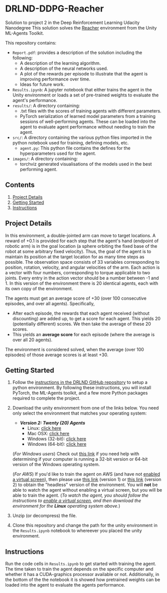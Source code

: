# DRLND-DDPG-Reacher
Solution to project 2 in the Deep Reinforcement Learning Udacity Nanodegree
This solution solves the [Reacher](https://github.com/Unity-Technologies/ml-agents/blob/master/docs/Learning-Environment-Examples.md#reacher) environment from the Unity ML-Agents Toolkit.

This repository contains:

- `Report.pdf`: provides a description of the solution including the following:
	- A description of the learning algorithm.
	- A description of the neural networks used.
	- A plot of the rewards per episode to illustrate that the agent is improving performance over time.
	- Ideas for future work.
- `Results.ipynb`: A jupyter notebook that either trains the agent in the Unity environment or loads a set of pre-trained weights to evaluate the agent's performance.
- `results/`: A directory containing:
	- .txt files with the scores of training agents with different parameters.
	- PyTorch serialization of learned model parameters from a training sessions of well-performing agents. These can be loaded into the agent to evaluate agent performance without needing to train the agent.
- `src/`: A directory containing the various python files imported in the python notebook used for training, defining models, etc.
	- `agent.py`: This python file contains the defines for the hyperparameters used for the agent.
- `images/`: A directory containing:
	- torchviz generated visualisations of the models used in the best performing agent.

## Contents

1. [Project Details](#project-details)
2. [Getting Started](#getting-started)
3. [Instructions](#instructions)


## Project Details
In this environment, a double-jointed arm can move to target locations. 
A reward of +0.1 is provided for each step that the agent's hand (endpoint of robotic arm) is in the goal location (a sphere orbiting the fixed base of the robot at some arbitrary fixed velocity). 
Thus, the goal of the agent is to maintain its position at the target location for as many time steps as possible.
The observation space consists of 33 variables corresponding to position, rotation, velocity, and angular velocities of the arm. 
Each action is a vector with four numbers, corresponding to torque applicable to two joints. 
Every entry in the action vector should be a number between -1 and 1.
In this version of the environment there is 20 identical agents, each with its own copy of the environment. 

The agents must get an average score of +30 (over 100 consecutive episodes, and over all agents).  Specifically,
- After each episode, the rewards that each agent received (without discounting) are added up, to get a score for each agent.  This yields 20 (potentially different) scores.  We then take the average of these 20 scores. 
- This yields an **average score** for each episode (where the average is over all 20 agents).

The environment is considered solved, when the average (over 100 episodes) of those average scores is at least +30. 

## Getting Started

1. Follow the [instructions in the DRLND GitHub repository](https://github.com/udacity/deep-reinforcement-learning#dependencies) to setup a python environment. 
By following these instructions, you will install PyTorch, the ML-Agents toolkit, and a few more Python packages required to complete the project.

2. Download the unity environment from one of the links below.  You need only select the environment that matches your operating system:

	- **_Version 2: Twenty (20) Agents_**
		- Linux: [click here](https://s3-us-west-1.amazonaws.com/udacity-drlnd/P2/Reacher/Reacher_Linux.zip)
		- Mac OSX: [click here](https://s3-us-west-1.amazonaws.com/udacity-drlnd/P2/Reacher/Reacher.app.zip)
		- Windows (32-bit): [click here](https://s3-us-west-1.amazonaws.com/udacity-drlnd/P2/Reacher/Reacher_Windows_x86.zip)
		- Windows (64-bit): [click here](https://s3-us-west-1.amazonaws.com/udacity-drlnd/P2/Reacher/Reacher_Windows_x86_64.zip)

	(_For Windows users_) Check out [this link](https://support.microsoft.com/en-us/help/827218/how-to-determine-whether-a-computer-is-running-a-32-bit-version-or-64) if you need help with determining if your computer is running a 32-bit version or 64-bit version of the Windows operating system.

	(_For AWS_) If you'd like to train the agent on AWS (and have not [enabled a virtual screen](https://github.com/Unity-Technologies/ml-agents/blob/master/docs/Training-on-Amazon-Web-Service.md)), then please use [this link](https://s3-us-west-1.amazonaws.com/udacity-drlnd/P2/Reacher/one_agent/Reacher_Linux_NoVis.zip) (version 1) or [this link](https://s3-us-west-1.amazonaws.com/udacity-drlnd/P2/Reacher/Reacher_Linux_NoVis.zip) (version 2) to obtain the "headless" version of the environment.  You will **not** be able to watch the agent without enabling a virtual screen, but you will be able to train the agent.  (_To watch the agent, you should follow the instructions to [enable a virtual screen](https://github.com/Unity-Technologies/ml-agents/blob/master/docs/Training-on-Amazon-Web-Service.md), and then download the environment for the **Linux** operating system above._)

3. Unzip (or decompress) the file.

4. Clone this repository and change the path for the unity environment in the `Results.ipynb` notebook to whereever you placed the unity environment. 
 

## Instructions

Run the code cells in `Results.ipynb` to get started with training the agent. 
The time taken to train the agent depends on the specific computer and whether it has a CUDA-graphics processor available or not. 
Additionally, in the bottom of the the notebook it is showed how pretrained weights can be loaded into the agent to evaluate the agents performance.  

